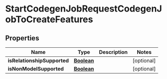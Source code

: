 

# StartCodegenJobRequestCodegenJobToCreateFeatures


## Properties

| Name | Type | Description | Notes |
|------------ | ------------- | ------------- | -------------|
|**isRelationshipSupported** | [**Boolean**](Boolean.md) |  |  [optional] |
|**isNonModelSupported** | [**Boolean**](Boolean.md) |  |  [optional] |



